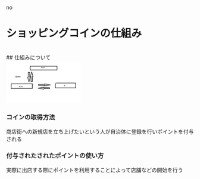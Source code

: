 no
# ショッピングコインの仕組み
<br> ## 仕組みについて
<br><img width="200px" alt="図" src="./system.png">
### コインの取得方法
商店街への新規店を立ち上げたいという人が自治体に登録を行いポイントを付与される
### 付与されたされたポイントの使い方
実際に出店する際にポイントを利用することによって店舗などの開始を行う
